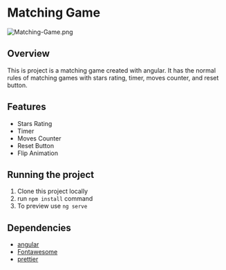 # Matching Game
![Matching-Game.png](E:/adham/Matching-Game.png)
## Overview
This is project is a matching game created with angular. It has the normal rules of matching games with stars rating, timer, moves counter, and reset button.
## Features
- Stars Rating
- Timer
- Moves Counter
- Reset Button
- Flip Animation
## Running the project
1. Clone this project locally
2. run ```npm install``` command
3. To preview use ```ng serve```
## Dependencies
- [angular](https://angular.io/)
- [Fontawesome](https://fontawesome.com/)
- [prettier](https://prettier.io/)
